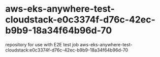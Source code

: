 # aws-eks-anywhere-test-cloudstack-e0c3374f-d76c-42ec-b9b9-18a34f64b96d-70
repository for use with E2E test job aws-eks-anywhere-test-cloudstack:e0c3374f-d76c-42ec-b9b9-18a34f64b96d-70
